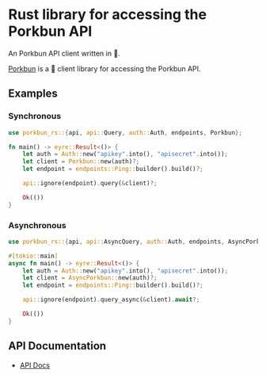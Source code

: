 # Rust library for accessing the Porkbun API

An Porkbun API client written in 🦀.

[Porkbun](https://porkbun.com/) is a 🦀 client library for accessing the Porkbun API.

## Examples

### Synchronous

```rs
use porkbun_rs::{api, api::Query, auth::Auth, endpoints, Porkbun};

fn main() -> eyre::Result<()> {
    let auth = Auth::new("apikey".into(), "apisecret".into());
    let client = Porkbun::new(auth)?;
    let endpoint = endpoints::Ping::builder().build()?;

    api::ignore(endpoint).query(&client)?;

    Ok(())
}
```

### Asynchronous

```rs
use porkbun_rs::{api, api::AsyncQuery, auth::Auth, endpoints, AsyncPorkbun};

#[tokio::main]
async fn main() -> eyre::Result<()> {
    let auth = Auth::new("apikey".into(), "apisecret".into());
    let client = AsyncPorkbun::new(auth)?;
    let endpoint = endpoints::Ping::builder().build()?;

    api::ignore(endpoint).query_async(&client).await?;

    Ok(())
}
```

## API Documentation

- [API Docs](https://porkbun.com/api/json/v3/documentation)
